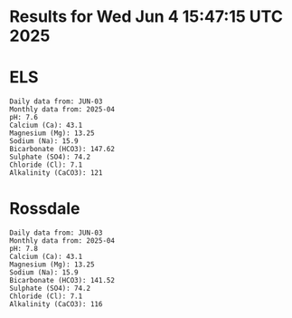 # Results for Wed Jun  4 15:47:15 UTC 2025
# ELS
```
Daily data from: JUN-03
Monthly data from: 2025-04
pH: 7.6
Calcium (Ca): 43.1
Magnesium (Mg): 13.25
Sodium (Na): 15.9
Bicarbonate (HCO3): 147.62
Sulphate (SO4): 74.2
Chloride (Cl): 7.1
Alkalinity (CaCO3): 121
```
# Rossdale
```
Daily data from: JUN-03
Monthly data from: 2025-04
pH: 7.8
Calcium (Ca): 43.1
Magnesium (Mg): 13.25
Sodium (Na): 15.9
Bicarbonate (HCO3): 141.52
Sulphate (SO4): 74.2
Chloride (Cl): 7.1
Alkalinity (CaCO3): 116
```

